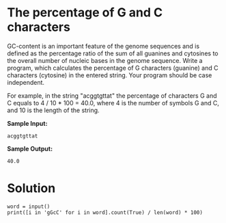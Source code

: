 # The percentage of G and C characters

GC-content is an important feature of the genome sequences and is defined as the percentage ratio of the sum of all
guanines and cytosines to the overall number of nucleic bases in the genome sequence.
Write a program, which calculates the percentage of G characters (guanine) and C characters (cytosine) in the entered
string. Your program should be case independent.

For example, in the string "acggtgttat" the percentage of characters G and C equals to 4 / 10 * 100 = 40.0, where 4 is
the number of symbols G and C, and 10 is the length of the string.

**Sample Input:**

```
acggtgttat
```

**Sample Output:**

```
40.0
```

# Solution

```
word = input()
print([i in 'gGcC' for i in word].count(True) / len(word) * 100)
```